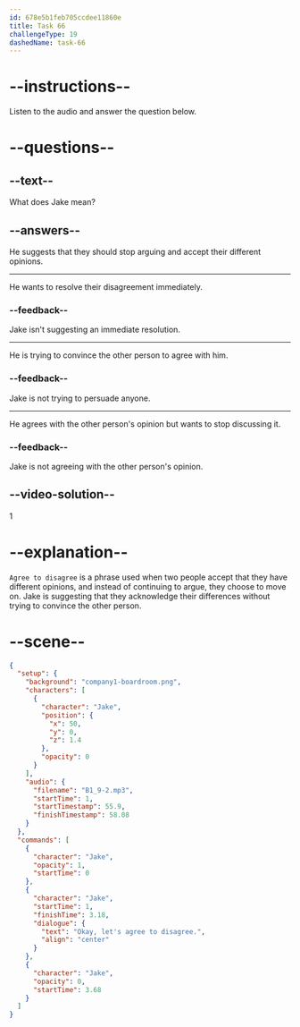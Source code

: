 ```yaml
---
id: 678e5b1feb705ccdee11860e
title: Task 66
challengeType: 19
dashedName: task-66
---
```


<!-- (audio) Jake: Okay, let's agree to disagree. -->

# --instructions--

Listen to the audio and answer the question below.

# --questions--

## --text--

What does Jake mean?

## --answers--

He suggests that they should stop arguing and accept their different opinions.

---

He wants to resolve their disagreement immediately.

### --feedback--

Jake isn't suggesting an immediate resolution.

---

He is trying to convince the other person to agree with him.

### --feedback--

Jake is not trying to persuade anyone.

---

He agrees with the other person's opinion but wants to stop discussing it.

### --feedback--

Jake is not agreeing with the other person's opinion.

## --video-solution--

1

# --explanation--

`Agree to disagree` is a phrase used when two people accept that they have different opinions, and instead of continuing to argue, they choose to move on. Jake is suggesting that they acknowledge their differences without trying to convince the other person.

# --scene--

```json
{
  "setup": {
    "background": "company1-boardroom.png",
    "characters": [
      {
        "character": "Jake",
        "position": {
          "x": 50,
          "y": 0,
          "z": 1.4
        },
        "opacity": 0
      }
    ],
    "audio": {
      "filename": "B1_9-2.mp3",
      "startTime": 1,
      "startTimestamp": 55.9,
      "finishTimestamp": 58.08
    }
  },
  "commands": [
    {
      "character": "Jake",
      "opacity": 1,
      "startTime": 0
    },
    {
      "character": "Jake",
      "startTime": 1,
      "finishTime": 3.18,
      "dialogue": {
        "text": "Okay, let's agree to disagree.",
        "align": "center"
      }
    },
    {
      "character": "Jake",
      "opacity": 0,
      "startTime": 3.68
    }
  ]
}
```
